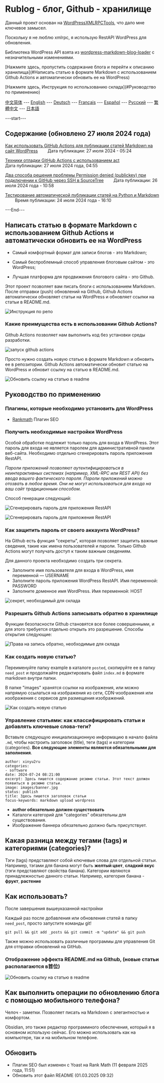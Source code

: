 # Rublog - блог, Github - хранилище

Данный проект основан на [WordPressXMLRPCTools](https://github.com/zhaoolee/WordPressXMLRPCTools), что дало мне ключевое замысел.

Поскольку я не люблю xmlrpc, я использую RestAPI WordPress для обновления.

Библиотека WordPress API взята из [wordpress-markdown-blog-loader](https://github.com/binxio/wordpress-markdown-blog-loader) с незначительными изменениями.

[Нажмите здесь, пропустить содержание блога и перейти к описанию хранилища](#Написать статью в формате Markdown с использованием Github Actions и автоматически обновить ее на WordPress)

[Нажмите здесь, Инструкция по использованию склада](#Руководство по применению)

[中文简体](../README.md) --- [English](README_EN.md) --- [Deutsch](README_DE.md) --- [Français](README_FR.md) --- [Español](README_ES.md) --- [Русский](README_RU.md) --- [繁體中文](README_ZH-CHT.md) --- [日本語](README_JP.md)

---start---

## Содержание (обновлено 27 июля 2024 года)

[Как использовать GitHub Actions для публикации статей Markdown на сайт WordPress](https://www.rxx0.com/?p=4150) &emsp;&emsp;Дата публикации: 27 июля 2024 - 05:24

[Техники отладки GitHub Actions с использованием act](https://www.rxx0.com/software/diao-shi-github-actions-de-4-chong-gong-ju.html)  
Дата публикации: 27 июля 2024 года, 04:55

[Два способа решения проблемы Permission denied (publickey) при подключении к GitHub через SSH в SourceTree](https://www.rxx0.com/software/liang-chong-fang-fa-jie-jue-sourcetree-tong-guo-ssh-lian-jie-github-permission-denied-publickey-wen-ti.html)
&emsp;&emsp;Дата публикации: 26 июля 2024 года - 10:58

[Тестирование автоматической публикации статей на Python и Markdown](https://www.rxx0.com/software/test-python-and-markdown-to-automatically-publish-articles.html) &emsp;&emsp; Время публикации: 24 июля 2024 года - 16:10

---End---  

## Написать статью в формате Markdown с использованием Github Actions и автоматически обновить ее на WordPress

- Самый комфортный формат для записи блогов - это Markdown;

- Самый беспроблемный способ управления блоговым сайтом - это WordPress;

- Лучшая платформа для продвижения блогового сайта - это Github.

Этот проект позволяет вам писать блоги с использованием Markdown. После отправки (push) обновлений на Github, Github Actions автоматически обновляет статьи на WordPress и обновляет ссылки на статьи в README.md.

![Инструкция по репо](../posted/readme/images/rxx0_2024-07-25_21-55-47.png)

### Какие преимущества есть в использовании Github Actions?

Github Actions позволяет нам выполнить код без установки среды разработки.

![запуск github actions](../posted/readme/images/rxx0_2024-07-25_22-06-46.png)

Просто нужно создать новую статью в формате Markdown и обновить ее в репозитории. Github Actions автоматически обновит статью на WordPress и обновит ссылку на статью в README.md.

![Обновить ссылку на статью в readme](../posted/readme/images/rxx0_2024-07-25_22-09-41.png)

## Руководство по применению

### Плагины, которые необходимо установить для WordPress

- [Rankmath](https://rankmath.com/wordpress/plugin/seo-suite) Плагин SEO

### Получить необходимые настройки WordPress

Особой обработке подлежит только пароль для входа в WordPress. Этот пароль для входа не является паролем для административной панели веб-сайта. Необходимо отдельно сгенерировать пароль приложения RestAPI.

_Пароли приложений позволяют аутентифицироваться в неинтерактивных системах (например, XML-RPC или REST API) без ввода вашего фактического пароля. Пароли приложений можно отозвать в любое время. Они не могут использоваться для входа на ваш сайт традиционным способом._

Способ генерации следующий:

![Сгенерировать пароль для приложения RestAPI](../posted/readme/images/rxx0_2025-03-01_09-03-37.png)

![Сгенерировать пароль для приложения RestAPI](../posted/readme/images/rxx0_2025-03-01_10-36-02.png)

### Как защитить пароль от своего аккаунта WordPress?

На Github есть функция "секреты", которая позволяет защитить важные сведения, такие как имена пользователей и пароли. Только Github Actions могут получать доступ к таким важным сведениям.

Для данного проекта необходимо создать три секрета.

- Заполните имя пользователя для входа в WordPress, имя переменной — USERNAME
- Заполните пароль приложения WordPress RestAPI. Имя переменной: PASSWORD
- Заполните доменное имя WordPress. Имя переменной: HOST

![секрет, необходимый для склада](../posted/readme/images/rxx0_2024-07-27_11-07-35.png)

### Разрешить Github Actions записывать обратно в хранилище

Функции безопасности Github становятся все более совершенными, и для этого требуется отдельно открыть это разрешение. Способы открытия следующие:

![Права на запись обратно, необходимые для склада](../posted/readme/images/rxx0_2024-07-27_11-45-46.png)

### Как создать новую статью?

Переименуйте папку example в каталоге `posted`, скопируйте ее в папку `need_post` и продолжайте редактировать файл `index.md` в формате markdown внутри папки.

В папке "images" хранятся ссылки на изображения, или можно напрямую ссылаться на изображения из сети, CDN-изображения или изображения с сервисов для размещения изображений.  

![Как создать новую статью](../posted/readme/images/rxx0_2024-07-25_22-15-07.png)

### Управление статьями: как классифицировать статьи и добавлять ключевые слова-теги?

Вставьте следующую инициализационную информацию в начало файла `.md`, чтобы настроить заголовок (title), теги (tags) и категории (categories). **Все следующие элементы являются обязательными для заполнения**.

```tag and category
author: xinyu2ru
categories:
- software
date: 2024-07-24 08:21:00
excerpt: Здесь пишется содержание резюме статьи. Этот текст должен появиться в резюме статьи.
image: images/banner.jpg
status: publish
title: Здесь пишется заголовок статьи
focus-keywords: markdown upload wordpress
```

- **author обязательно должен существовать**
- Каталоги категорий для "categories" обязательны для существования.
- Изображение баннера обязательно должно быть присутствует.

## Какая разница между тегами (tags) и категориями (categories)?

Тэги (tags) представляют собой ключевые слова для отдельной статьи. Например, тэгами для банана могут быть **желтый цвет**, **сладкий вкус** (тэги представляют свойства банана).
Категории являются принадлежностью данного статьи. Например, категория банана - **фрукт**, **растение**

## Как использовать?

После завершения вышеуказанной настройки

Каждый раз после добавления или обновления статей в папку `need_post`, просто запустите команды git!

```git
git pull && git add _posts && git commit -m "update" && git push
```

Также можно использовать различные программы для управления Git для отправки обновлений на GitHub.

### Отображение эффекта README.md на Github, (новые статьи располагаются в首位)

![Обновить ссылку на статью в readme](../posted/readme/images/rxx0_2024-07-25_22-09-41.png)

## Как выполнить операции по обновлению блога с помощью мобильного телефона?

Челоч - заметки. Позволяет писать на Markdown с элегантностью и комфортом.  

Obsidian, это также редактор программного обеспечения, который я в основном использую сейчас. Его можно использовать как на компьютере, так и на мобильном телефоне.

## Обновить

- Плагин SEO был изменен с Yoast на Rank Math (11 февраля 2025 года, 11:51)
- Обновить этот файл README (01.03.2025 09:32)
